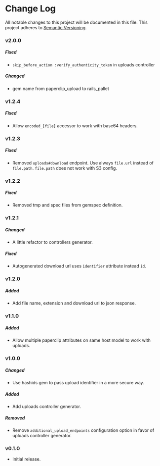 # Change Log
All notable changes to this project will be documented in this file.
This project adheres to [Semantic Versioning](http://semver.org/).

### v2.0.0

##### Fixed

* `skip_before_action :verify_authenticity_token` in uploads controller

##### Changed

* gem name from paperclip_upload to rails_pallet

### v1.2.4

##### Fixed
* Allow `encoded_[file]` accessor to work with base64 headers.

### v1.2.3

##### Fixed

* Removed `uploads#download` endpoint. Use always `file.url` instead of `file.path`. `file.path` does not work with S3 config.

### v1.2.2

##### Fixed

* Removed tmp and spec files from gemspec definition.

### v1.2.1

##### Changed

* A little refactor to controllers generator.

##### Fixed
* Autogenerated download url uses `identifier` attribute instead `id`.

### v1.2.0

##### Added

* Add file name, extension and download url to json response.

### v1.1.0

##### Added

* Allow multiple paperclip attributes on same host model to work with uploads.

### v1.0.0

##### Changed

* Use hashids gem to pass upload identifier in a more secure way.

##### Added

* Add uploads controller generator.

##### Removed

* Remove `additional_upload_endpoints` configuration option in favor of uploads controller generator.

### v0.1.0

* Initial release.

